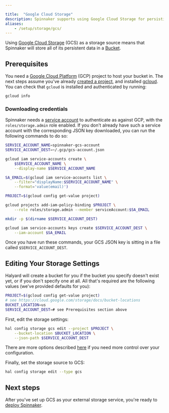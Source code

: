 ```yaml
---

title:  "Google Cloud Storage"
description: Spinnaker supports using Google Cloud Storage for persisting your Application settings and configured Pipelines.
aliases: 
    - /setup/storage/gcs/
---
```




Using [Google Cloud Storage](https://cloud.google.com/storage/)
(GCS) as a storage source means that Spinnaker will store all of its persistent
data in a [Bucket](https://cloud.google.com/storage/docs/json_api/v1/buckets).

## Prerequisites

You need a [Google Cloud Platform](https://cloud.google.com/)
(GCP) project to host your bucket in. The next steps assume you've already
[created a project](https://cloud.google.com/resource-manager/docs/creating-managing-projects),
and installed [gcloud](https://cloud.google.com/sdk/downloads).
You can check that `gcloud` is installed and authenticated by running:

```bash
gcloud info
```

### Downloading credentials

Spinnaker needs a [service
account](https://cloud.google.com/compute/docs/access/service-accounts)
to authenticate as against GCP, with the `roles/storage.admin` role enabled. If
you don't already have such a service account with the corresponding JSON key
downloaded, you can run the following commands to do so:

```bash
SERVICE_ACCOUNT_NAME=spinnaker-gcs-account
SERVICE_ACCOUNT_DEST=~/.gcp/gcs-account.json

gcloud iam service-accounts create \
    $SERVICE_ACCOUNT_NAME \
    --display-name $SERVICE_ACCOUNT_NAME

SA_EMAIL=$(gcloud iam service-accounts list \
    --filter="displayName:$SERVICE_ACCOUNT_NAME" \
    --format='value(email)')

PROJECT=$(gcloud config get-value project)

gcloud projects add-iam-policy-binding $PROJECT \
    --role roles/storage.admin --member serviceAccount:$SA_EMAIL

mkdir -p $(dirname $SERVICE_ACCOUNT_DEST)

gcloud iam service-accounts keys create $SERVICE_ACCOUNT_DEST \
    --iam-account $SA_EMAIL
```

Once you have run these commands, your GCS JSON key is sitting in a file
called `$SERVICE_ACCOUNT_DEST`.

## Editing Your Storage Settings

Halyard will create a bucket for you if the bucket you specify doesn't exist
yet, or if you don't specify one at all. All that's required are the following
values (we've provided defaults for you):

```bash
PROJECT=$(gcloud config get-value project)
# see https://cloud.google.com/storage/docs/bucket-locations
BUCKET_LOCATION=us
SERVICE_ACCOUNT_DEST=# see Prerequisites section above
```

First, edit the storage settings:

```bash
hal config storage gcs edit --project $PROJECT \
    --bucket-location $BUCKET_LOCATION \
    --json-path $SERVICE_ACCOUNT_DEST
```

There are more options described
[here](/docs/reference/halyard/commands#hal-config-storage-gcs-edit)
if you need more control over your configuration.

Finally, set the storage source to GCS:

```bash
hal config storage edit --type gcs
```

## Next steps

After you've set up GCS as your external storage service, you're ready to
[deploy Spinnaker](/docs/setup/install/deploy/).
